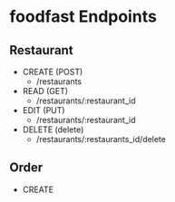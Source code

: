 # foodfast Endpoints

## Restaurant
- CREATE (POST)
  	- /restaurants
- READ (GET)
  - /restaurants/:restaurant_id
- EDIT (PUT)
  - /restaurants/:restaurant_id
- DELETE (delete)
  - /restaurants/:restaurants_id/delete

 ## Order
 - CREATE 
